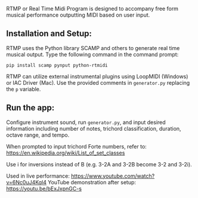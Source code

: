 RTMP or Real Time Midi Program is designed to accompany free form musical performance outputting MIDI based on user input.

## Installation and Setup:

RTMP uses the Python library SCAMP and others to generate real time musical output. Type the following command in the command prompt:

`pip install scamp pynput python-rtmidi`

RTMP can utilize external instrumental plugins using LoopMIDI (Windows) or IAC Driver (Mac). Use the provided comments in `generator.py` replacing the `p` variable.

## Run the app:

Configure instrument sound, run `generator.py`, and input desired information including number of notes, trichord classification, duration, octave range, and tempo.

When prompted to input trichord Forte numbers, refer to: https://en.wikipedia.org/wiki/List_of_set_classes

Use i for inversions instead of B (e.g. 3-2A and 3-2B become 3-2 and 3-2i).

Used in live performance: https://www.youtube.com/watch?v=6Nc0uJ4Kql4
YouTube demonstration after setup: https://youtu.be/bExJxpnGC-s
